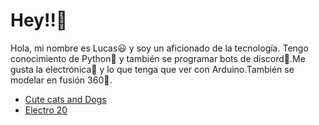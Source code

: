 <h1>Hey!!👋</h1>
<p>Hola, mi nombre es Lucas😃 y soy un aficionado de la tecnología. Tengo conocimiento de Python🐍 y también se programar bots de discord🤖.Me gusta la electrónica💾 y lo que tenga que ver con Arduino.También se modelar en fusión 360🎃.</p>
<ul>
  <li><a href="https://top.gg/bot/808729367814864986">Cute cats and Dogs</a><br></li>
  <li><a href="https://www.youtube.com/channel/UCVgJ-5soZajPyQ3e0ifiLiQ">Electro 20</a></li>
</ul>

